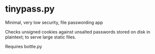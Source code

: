 tinypass.py
===========

Minimal, very low security, file passwording app

Checks unsigned cookies against unsalted passwords stored on disk
in plaintext; to serve large static files.

Requires bottle.py
